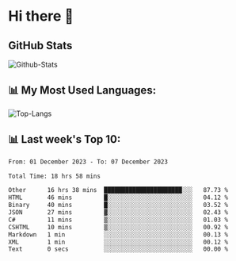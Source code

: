# Hi there 👋

## GitHub Stats
![Github-Stats](https://github-readme-stats-sigma-five.vercel.app/api?username=ltorson&show_icons=true&theme=radical&count_private=true)

## 📊 My Most Used Languages:
![Top-Langs](https://github-readme-stats-sigma-five.vercel.app/api/top-langs/?username=LTorson&layout=compact&langs_count=10)

## 📊 Last week's Top 10:
<!--START_SECTION:waka-->

```txt
From: 01 December 2023 - To: 07 December 2023

Total Time: 18 hrs 58 mins

Other      16 hrs 38 mins  ██████████████████████░░░   87.73 %
HTML       46 mins         █░░░░░░░░░░░░░░░░░░░░░░░░   04.12 %
Binary     40 mins         █░░░░░░░░░░░░░░░░░░░░░░░░   03.52 %
JSON       27 mins         ▓░░░░░░░░░░░░░░░░░░░░░░░░   02.43 %
C#         11 mins         ▒░░░░░░░░░░░░░░░░░░░░░░░░   01.03 %
CSHTML     10 mins         ▒░░░░░░░░░░░░░░░░░░░░░░░░   00.92 %
Markdown   1 min           ░░░░░░░░░░░░░░░░░░░░░░░░░   00.13 %
XML        1 min           ░░░░░░░░░░░░░░░░░░░░░░░░░   00.12 %
Text       0 secs          ░░░░░░░░░░░░░░░░░░░░░░░░░   00.00 %
```

<!--END_SECTION:waka-->
